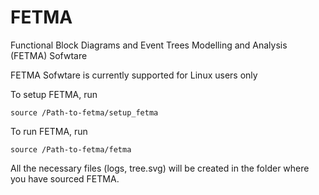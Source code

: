 # FETMA
Functional Block Diagrams and Event Trees Modelling and Analysis  (FETMA) Sofwtare

FETMA Sofwtare is currently supported for Linux users only

To setup FETMA, run
```
source /Path-to-fetma/setup_fetma
```

To run FETMA, run
```
source /Path-to-fetma/fetma
```

All the necessary files (logs, tree.svg) will be created in the folder where you have sourced FETMA.
